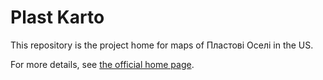 # Plast Karto
This repository is the project home for maps of Пластові Оселі in the US.

For more details, see [the official home page](https://plast-karto.readthedocs.io).
